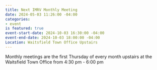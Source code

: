 ```yaml
---
title: Next IMRV Monthly Meeting
date: 2024-05-03 11:26:00 -04:00
categories:
- event
is featured: true
event-start-date: 2024-10-03 16:30:00 -04:00
event-end-date: 2024-10-03 18:00:00 -04:00
Location: Waitsfield Town Office Upstairs
---
```


Monthly meetings are the first Thursday of every month upstairs at the Waitsfield Town Office from 4:30 pm - 6:00 pm 